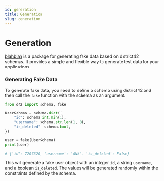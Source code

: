 ```yaml
---
id: generation
title: Generation
slug: generation
---
```

# Generation

[blahblah](https://pypi.org/project/blahblah/) is a package for generating fake data based on district42 schemas. It provides a simple and flexible way to generate test data for your applications.

### Generating Fake Data

To generate fake data, you need to define a schema using district42 and then call the `fake` function with the schema as an argument.

```python
from d42 import schema, fake

UserSchema = schema.dict({
    "id": schema.int.min(1),
    "username": schema.str.len(1, 8),
    "is_deleted": schema.bool,
})

user = fake(UserSchema)
print(user)

# {'id': 7207320, 'username': 'ANk', 'is_deleted': False}
```

This will generate a fake user object with an integer `id`, a string `username`, and a boolean `is_deleted`. The values will be generated randomly within the constraints defined by the schema.
